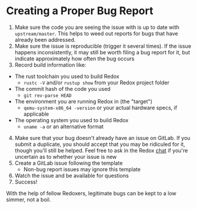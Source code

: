 # Creating a Proper Bug Report

1. Make sure the code you are seeing the issue with is up to date with `upstream/master`. This helps to weed out reports for bugs that have already been addressed.
2. Make sure the issue is reproducible (trigger it several times). If the issue happens inconsistently, it may still be worth filing a bug report for it, but indicate approximately how often the bug occurs
3. Record build information like:
  * The rust toolchain you used to build Redox
    * `rustc -V` and/or `rustup show` from your Redox project folder
  * The commit hash of the code you used
    * `git rev-parse HEAD`
  * The environment you are running Redox in (the "target")
    * `qemu-system-x86_64 -version` or your actual hardware specs, if applicable
  * The operating system you used to build Redox
    * `uname -a` or an alternative format
4. Make sure that your bug doesn't already have an issue on GitLab. If you submit a duplicate, you should accept that you may be ridiculed for it, though you'll still be helped. Feel free to ask in the Redox [chat](./ch06-03-chat.md) if you're uncertain as to whether your issue is new
5. Create a GitLab issue following the template
    * Non-bug report issues may ignore this template
6. Watch the issue and be available for questions
7. Success!

With the help of fellow Redoxers, legitimate bugs can be kept to a low simmer, not a boil.
